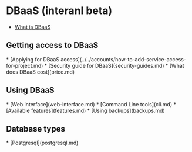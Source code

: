 <h1>DBaaS (interanl beta)</h1>

* [What is DBaaS](what-is-dbaas.md)

<h2>Getting access to DBaaS</h2>
* [Applying for DBaaS access](../../accounts/how-to-add-service-access-for-project.md)
* [Security guide for DBaaS](security-guides.md)
* [What does DBaaS cost](price.md)

<h2>Using DBaaS</h2>
* [Web interface](web-interface.md)
* [Command Line tools](cli.md)
* [Available features](features.md)
* [Using backups](backups.md)

<h2>Database types</h2>
* [Postgresql](postgresql.md)
